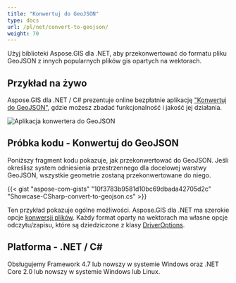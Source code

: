 ```yaml
---
title: "Konwertuj do GeoJSON"
type: docs
url: /pl/net/convert-to-geojson/
weight: 70
---
```


Użyj biblioteki Aspose.GIS dla .NET, aby przekonwertować do formatu pliku GeoJSON z innych popularnych plików gis opartych na wektorach.

## **Przykład na żywo**

Aspose.GIS dla .NET / C# prezentuje online bezpłatnie aplikację ["Konwertuj do GeoJSON"](https://products.aspose.app/gis/conversion/convert-to-geojson), gdzie możesz zbadać funkcjonalność i jakość jej działania.

![Aplikacja konwertera do GeoJSON](conversion.png)

## **Próbka kodu - Konwertuj do GeoJSON**

Poniższy fragment kodu pokazuje, jak przekonwertować do GeoJSON. Jeśli określisz system odniesienia przestrzennego dla docelowej warstwy GeoJSON, wszystkie geometrie zostaną przekonwertowane do niego. 

{{< gist "aspose-com-gists" "10f3783b9581d10bc69dbada42705d2c" "Showcase-CSharp-convert-to-geojson.cs" >}}

Ten przykład pokazuje ogólne możliwości. Aspose.GIS dla .NET ma szerokie opcje [konwersji plików](https://docs.aspose.com/gis/net/vector-layers/). Każdy format oparty na wektorach ma własne opcje odczytu/zapisu, które są dziedziczone z klasy [DriverOptions](https://reference.aspose.com/gis/net/aspose.gis/driveroptions).

## **Platforma - .NET / C#**

Obsługujemy Framework 4.7 lub nowszy w systemie Windows oraz .NET Core 2.0 lub nowszy w systemie Windows lub Linux.
